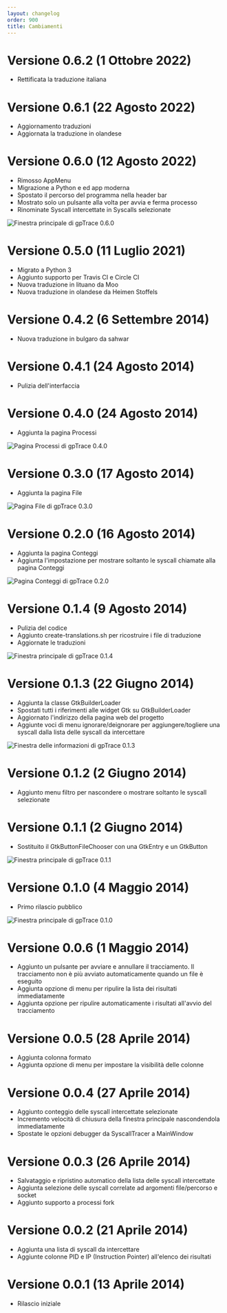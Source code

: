```yaml
---
layout: changelog
order: 900
title: Cambiamenti
---
```

# Versione 0.6.2 (1 Ottobre 2022)

* Rettificata la traduzione italiana

# Versione 0.6.1 (22 Agosto 2022)

* Aggiornamento traduzioni
* Aggiornata la traduzione in olandese

# Versione 0.6.0 (12 Agosto 2022)

* Rimosso AppMenu
* Migrazione a Python e ed app moderna
* Spostato il percorso del programma nella header bar
* Mostrato solo un pulsante alla volta per avvia e ferma processo
* Rinominate Syscall intercettate in Syscalls selezionate

![Finestra principale di gpTrace 0.6.0](/resources/gptrace/archive/v0.6.0/italian/expanded.png)

# Versione 0.5.0 (11 Luglio 2021)

* Migrato a Python 3
* Aggiunto supporto per Travis CI e Circle CI
* Nuova traduzione in lituano da Moo
* Nuova traduzione in olandese da Heimen Stoffels

# Versione 0.4.2 (6 Settembre 2014)

* Nuova traduzione in bulgaro da sahwar

# Versione 0.4.1 (24 Agosto 2014)

* Pulizia dell'interfaccia

# Versione 0.4.0 (24 Agosto 2014)

* Aggiunta la pagina Processi

![Pagina Processi di gpTrace 0.4.0](/resources/gptrace/archive/v0.4.0/italian/processes.png)

# Versione 0.3.0 (17 Agosto 2014)

* Aggiunta la pagina File

![Pagina File di gpTrace 0.3.0](/resources/gptrace/archive/v0.3.0/italian/files.png)

# Versione 0.2.0 (16 Agosto 2014)

* Aggiunta la pagina Conteggi
* Aggiunta l'impostazione per mostrare soltanto le syscall chiamate alla pagina Conteggi

![Pagina Conteggi di gpTrace 0.2.0](/resources/gptrace/archive/v0.2.0/italian/counts.png)

# Versione 0.1.4 (9 Agosto 2014)

* Pulizia del codice
* Aggiunto create-translations.sh per ricostruire i file di traduzione
* Aggiornate le traduzioni

![Finestra principale di gpTrace 0.1.4](/resources/gptrace/archive/v0.1.4/italian/expanded.png)

# Versione 0.1.3 (22 Giugno 2014)

* Aggiunta la classe GtkBuilderLoader
* Spostati tutti i riferimenti alle widget Gtk su GtkBuilderLoader
* Aggiornato l'indirizzo della pagina web del progetto
* Aggiunte voci di menu ignorare/deignorare per aggiungere/togliere una syscall dalla lista delle syscall da intercettare

![Finestra delle informazioni di gpTrace 0.1.3](/resources/gptrace/archive/v0.1.3/italian/about.png)

# Versione 0.1.2 (2 Giugno 2014)

* Aggiunto menu filtro per nascondere o mostrare soltanto le syscall selezionate

# Versione 0.1.1 (2 Giugno 2014)

* Sostituito il GtkButtonFileChooser con una GtkEntry e un GtkButton

![Finestra principale di gpTrace 0.1.1](/resources/gptrace/archive/v0.1.1/italian/main.png)

# Versione 0.1.0 (4 Maggio 2014)

* Primo rilascio pubblico

![Finestra principale di gpTrace 0.1.0](/resources/gptrace/archive/v0.1.0/italian/main.png)

# Versione 0.0.6 (1 Maggio 2014)

* Aggiunto un pulsante per avviare e annullare il tracciamento. Il tracciamento non è più avviato automaticamente quando un file è eseguito
* Aggiunta opzione di menu per ripulire la lista dei risultati immediatamente
* Aggiunta opzione per ripulire automaticamente i risultati all'avvio del tracciamento

# Versione 0.0.5 (28 Aprile 2014)

* Aggiunta colonna formato
* Aggiunta opzione di menu per impostare la visibilità delle colonne

# Versione 0.0.4 (27 Aprile 2014)

* Aggiunto conteggio delle syscall intercettate selezionate
* Incremento velocità di chiusura della finestra principale nascondendola immediatamente
* Spostate le opzioni debugger da SyscallTracer a MainWindow

# Versione 0.0.3 (26 Aprile 2014)

* Salvataggio e ripristino automatico della lista delle syscall intercettate
* Aggiunta selezione delle syscall correlate ad argomenti file/percorso e socket
* Aggiunto supporto a processi fork

# Versione 0.0.2 (21 Aprile 2014)

* Aggiunta una lista di syscall da intercettare
* Aggiunte colonne PID e IP (Instruction Pointer) all'elenco dei risultati

# Versione 0.0.1 (13 Aprile 2014)

* Rilascio iniziale
